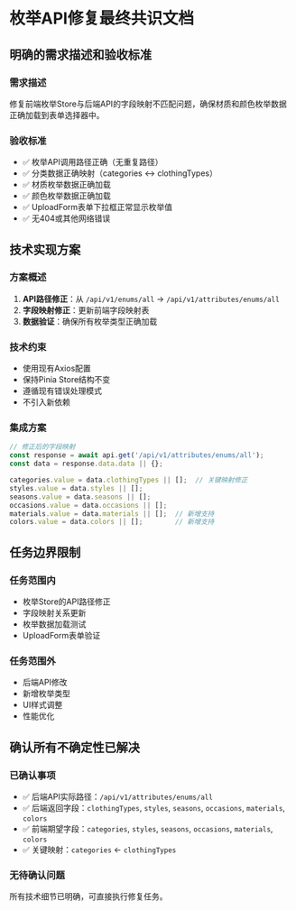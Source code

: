 # 枚举API修复最终共识文档

## 明确的需求描述和验收标准

### 需求描述
修复前端枚举Store与后端API的字段映射不匹配问题，确保材质和颜色枚举数据正确加载到表单选择器中。

### 验收标准
- ✅ 枚举API调用路径正确（无重复路径）
- ✅ 分类数据正确映射（categories ↔ clothingTypes）
- ✅ 材质枚举数据正确加载
- ✅ 颜色枚举数据正确加载
- ✅ UploadForm表单下拉框正常显示枚举值
- ✅ 无404或其他网络错误

## 技术实现方案

### 方案概述
1. **API路径修正**：从 `/api/v1/enums/all` → `/api/v1/attributes/enums/all`
2. **字段映射修正**：更新前端字段映射表
3. **数据验证**：确保所有枚举类型正确加载

### 技术约束
- 使用现有Axios配置
- 保持Pinia Store结构不变
- 遵循现有错误处理模式
- 不引入新依赖

### 集成方案
```javascript
// 修正后的字段映射
const response = await api.get('/api/v1/attributes/enums/all');
const data = response.data.data || {};

categories.value = data.clothingTypes || [];  // 关键映射修正
styles.value = data.styles || [];
seasons.value = data.seasons || [];
occasions.value = data.occasions || [];
materials.value = data.materials || [];  // 新增支持
colors.value = data.colors || [];        // 新增支持
```

## 任务边界限制

### 任务范围内
- 枚举Store的API路径修正
- 字段映射关系更新
- 枚举数据加载测试
- UploadForm表单验证

### 任务范围外
- 后端API修改
- 新增枚举类型
- UI样式调整
- 性能优化

## 确认所有不确定性已解决

### 已确认事项
- ✅ 后端API实际路径：`/api/v1/attributes/enums/all`
- ✅ 后端返回字段：`clothingTypes`, `styles`, `seasons`, `occasions`, `materials`, `colors`
- ✅ 前端期望字段：`categories`, `styles`, `seasons`, `occasions`, `materials`, `colors`
- ✅ 关键映射：`categories` ← `clothingTypes`

### 无待确认问题
所有技术细节已明确，可直接执行修复任务。
